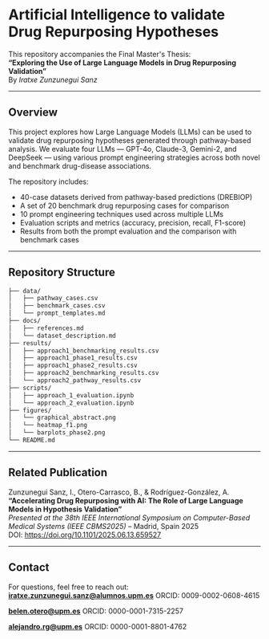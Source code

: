 
# Artificial Intelligence to validate Drug Repurposing Hypotheses

This repository accompanies the Final Master's Thesis:  
**“Exploring the Use of Large Language Models in Drug Repurposing Validation”**  
By *Iratxe Zunzunegui Sanz*

---

## Overview

This project explores how Large Language Models (LLMs) can be used to validate drug repurposing hypotheses generated through pathway-based analysis. We evaluate four LLMs — GPT-4o, Claude-3, Gemini-2, and DeepSeek — using various prompt engineering strategies across both novel and benchmark drug-disease associations.

The repository includes:

- 40-case datasets derived from pathway-based predictions (DREBIOP)
- A set of 20 benchmark drug repurposing cases for comparison
- 10 prompt engineering techniques used across multiple LLMs
- Evaluation scripts and metrics (accuracy, precision, recall, F1-score)
- Results from both the prompt evaluation and the comparison with benchmark cases


---

## Repository Structure

```bash
├── data/
│   ├── pathway_cases.csv
│   ├── benchmark_cases.csv
│   └── prompt_templates.md
├── docs/
│   ├── references.md
│   └── dataset_description.md
├── results/
│   ├── approach1_benchmarking_results.csv
│   ├── approach1_phase1_results.csv
│   ├── approach1_phase2_results.csv
│   ├── approach2_benchmarking_results.csv
│   └── approach2_pathway_results.csv
├── scripts/
│   ├── approach_1_evaluation.ipynb
│   └── approach_2_evaluation.ipynb
├── figures/
│   └── graphical_abstract.png
│   └── heatmap_f1.png
│   └── barplots_phase2.png
└── README.md
```
---

## Related Publication

Zunzunegui Sanz, I., Otero-Carrasco, B., & Rodríguez-González, A.  
**“Accelerating Drug Repurposing with AI: The Role of Large Language Models in Hypothesis Validation”**  
*Presented at the 38th IEEE International Symposium on Computer-Based Medical Systems (IEEE CBMS2025)* – Madrid, Spain 2025  
DOI: https://doi.org/10.1101/2025.06.13.659527

---

## Contact

For questions, feel free to reach out:  
**iratxe.zunzunegui.sanz@alumnos.upm.es** ORCID: 0009-0002-0608-4615

**belen.otero@upm.es**
ORCID: 0000-0001-7315-2257

**alejandro.rg@upm.es**
ORCID: 0000-0001-8801-4762
